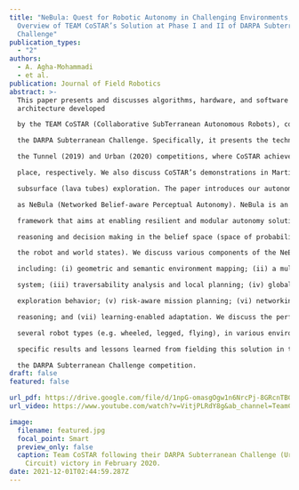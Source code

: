 ```yaml
---
title: "NeBula: Quest for Robotic Autonomy in Challenging Environments; An
  Overview of TEAM CoSTAR’s Solution at Phase I and II of DARPA Subterranean
  Challenge"
publication_types:
  - "2"
authors:
  - A. Agha-Mohammadi
  - et al.
publication: Journal of Field Robotics
abstract: >-
  This paper presents and discusses algorithms, hardware, and software
  architecture developed

  by the TEAM CoSTAR (Collaborative SubTerranean Autonomous Robots), competing in

  the DARPA Subterranean Challenge. Specifically, it presents the techniques utilized within

  the Tunnel (2019) and Urban (2020) competitions, where CoSTAR achieved 2nd and 1st

  place, respectively. We also discuss CoSTAR’s demonstrations in Martian-analog surface and

  subsurface (lava tubes) exploration. The paper introduces our autonomy solution, referred to

  as NeBula (Networked Belief-aware Perceptual Autonomy). NeBula is an uncertainty-aware

  framework that aims at enabling resilient and modular autonomy solutions by performing

  reasoning and decision making in the belief space (space of probability distributions over

  the robot and world states). We discuss various components of the NeBula framework,

  including: (i) geometric and semantic environment mapping; (ii) a multi-modal positioning

  system; (iii) traversability analysis and local planning; (iv) global motion planning and

  exploration behavior; (v) risk-aware mission planning; (vi) networking and decentralized

  reasoning; and (vii) learning-enabled adaptation. We discuss the performance of NeBula on

  several robot types (e.g. wheeled, legged, flying), in various environments. We discuss the

  specific results and lessons learned from fielding this solution in the challenging courses of

  the DARPA Subterranean Challenge competition.
draft: false
featured: false

url_pdf: https://drive.google.com/file/d/1npG-omasgOgw1n6NrcPj-8GRcnTBGOL-/view?usp=sharing
url_video: https://www.youtube.com/watch?v=VitjPLRdY8g&ab_channel=TeamCoSTAR

image:
  filename: featured.jpg
  focal_point: Smart
  preview_only: false
  caption: Team CoSTAR following their DARPA Subterranean Challenge (Urban
    Circuit) victory in February 2020.
date: 2021-12-01T02:44:59.287Z
---
```

